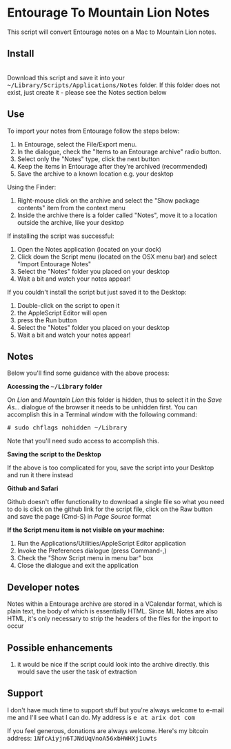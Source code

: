 Entourage To Mountain Lion Notes
================================

This script will convert Entourage notes on a Mac to Mountain Lion notes.

<h2>Install</h2>
<br/>
Download this script and save it into your <tt>~/Library/Scripts/Applications/Notes</tt> 
folder.  If this folder does not exist, just create it - please see the Notes section below

<h2>Use</h2>
To import your notes from Entourage follow the steps below:

1. In Entourage, select the File/Export menu.
2. In the dialogue, check the "Items to an Entourage archive" radio button.
3. Select only the "Notes" type, click the next button
4. Keep the items in Entourage after they're archived (recommended)
5. Save the archive to a known location e.g. your desktop

Using the Finder:

1. Right-mouse click on the archive and select the "Show package contents" item from the context menu
2. Inside the archive there is a folder called "Notes", move it to a location outside the archive, like your desktop

If installing the script was successful:

1. Open the Notes application (located on your dock)
2. Click down the Script menu (located on the OSX menu bar) and select "Import Entourage Notes"
3. Select the "Notes" folder you placed on your desktop
4. Wait a bit and watch your notes appear!

If you couldn't install the script but just saved it to the Desktop:

1. Double-click on the script to open it
2. the AppleScript Editor will open
3. press the Run button
4. Select the "Notes" folder you placed on your desktop
5. Wait a bit and watch your notes appear!

<h2>Notes</h2>
Below you'll find some guidance with the above process:

<p><b>Accessing the <tt>~/Library</tt> folder</b></p>
On <i>Lion</i> and <i>Mountain Lion</i> this folder is hidden, thus to select it in the <i>Save As...</i> dialogue of the browser
it needs to be unhidden first.  You can accomplish this in a Terminal window with the following command:
<p>
  <tt># sudo chflags nohidden ~/Library</tt>
</p>
Note that you'll need sudo access to accomplish this.

<p><b>Saving the script to the Desktop</b></p>
If the above is too complicated for you, save the script into your Desktop and run it there instead

<p><b>Github and Safari</b></p>
Github doesn't offer functionality to download a single file so what you need to do is click on the github
link for the script file, click on the Raw button and save the page (Cmd-S) in <i>Page Source</i> format

<p><b>If the Script menu item is not visible on your machine:</b></p>

1. Run the Applications/Utilities/AppleScript Editor application
2. Invoke the Preferences dialogue (press Command-,)
3. Check the "Show Script menu in menu bar" box
4. Close the dialogue and exit the application

<h2>Developer notes</h2>

Notes within a Entourage archive are stored in a VCalendar format, which is plain text, the body of which is essentially
HTML.  Since ML Notes are also HTML, it's only necessary to strip the headers of the files for the import to occur

<h2>Possible enhancements</h2>

1. it would be nice if the script could look into the archive directly.  this would save the user the task of extraction

<h2>Support</h2>

I don't have much time to support stuff but you're always welcome to e-mail me and I'll see 
what I can do.  My address is <tt>e at arix dot com</tt>

If you feel generous, donations are always welcome.  Here's my bitcoin address: <tt>1NfcAiyjn6TJNdUqVnoA56xbHWHXj1uwts</tt>
